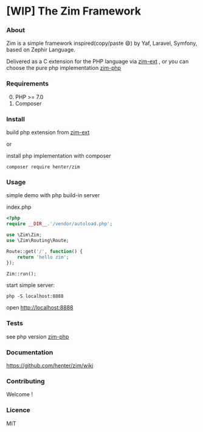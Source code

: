 # [WIP] The Zim Framework

### About

Zim is a simple framework inspired(copy/paste 😄) by Yaf, Laravel, Symfony, based on Zephir Language.

Delivered as a C extension for the PHP language via [zim-ext](https://github.com/henter/zim-ext) , or you can choose the pure php implementation [zim-php](https://github.com/henter/zim-php)

### Requirements

0. PHP >= 7.0
1. Composer

### Install

build php extension from [zim-ext](https://github.com/henter/zim-ext)

or

install php implementation with composer

`composer require henter/zim`

### Usage

simple demo with php build-in server

index.php
```php
<?php
require __DIR__.'/vendor/autoload.php';

use \Zim\Zim;
use \Zim\Routing\Route;

Route::get('/', function() {
    return 'hello zim';
});

Zim::run();

```

start simple server:

`php -S localhost:8888`

open [http://localhost:8888](http://localhost:8888)

### Tests

see php version [zim-php](https://github.com/henter/zim-php)

### Documentation

https://github.com/henter/zim/wiki

### Contributing

Welcome !

### Licence

MIT
